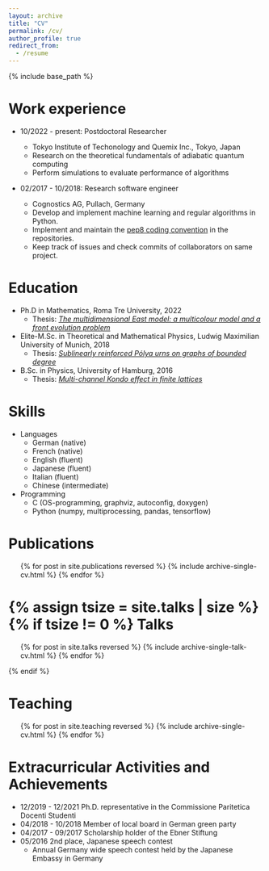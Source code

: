 ```yaml
---
layout: archive
title: "CV"
permalink: /cv/
author_profile: true
redirect_from:
  - /resume
---
```


{% include base_path %}

Work experience
======
* 10/2022 - present: Postdoctoral Researcher
  * Tokyo Institute of Techonology and Quemix Inc., Tokyo, Japan
  * Research on the theoretical fundamentals of adiabatic quantum computing
  * Perform simulations to evaluate performance of algorithms

* 02/2017 - 10/2018: Research software engineer
  * Cognostics AG, Pullach, Germany
  * Develop and implement machine learning and regular algorithms in Python.
  * Implement and maintain the [pep8 coding convention](https://pep8.org/) in the repositories.
  * Keep track of issues and check commits of collaborators on same project.

Education
======
* Ph.D in Mathematics, Roma Tre University, 2022
   * Thesis: [_The multidimensional East model: a multicolour model and a front
   evolution problem_](/theses/phd-thesis)
* Elite-M.Sc. in Theoretical and Mathematical Physics, Ludwig Maximilian University of Munich, 2018
   * Thesis: [_Sublinearly reinforced Pólya urns on graphs of bounded degree_]({{base_path}}/theses/master-thesis)
* B.Sc. in Physics, University of Hamburg, 2016
   * Thesis: [_Multi-channel Kondo effect in finite lattices_]({{base_path}}/theses/bachelor-thesis)


Skills
======
* Languages
  * German (native)
  * French (native)
  * English (fluent)
  * Japanese (fluent)
  * Italian (fluent)
  * Chinese (intermediate)
* Programming
  * C (OS-programming, graphviz, autoconfig, doxygen)
  * Python (numpy, multiprocessing, pandas, tensorflow)

Publications
======
  <ul>{% for post in site.publications reversed %}
    {% include archive-single-cv.html %}
  {% endfor %}</ul>
  
{% assign tsize = site.talks | size %}
{% if tsize != 0 %}
Talks
======
  <ul>{% for post in site.talks reversed %}
    {% include archive-single-talk-cv.html %}
  {% endfor %}</ul>
{% endif %}
  
Teaching
======
  <ul>{% for post in site.teaching reversed %}
    {% include archive-single-cv.html %}
  {% endfor %}</ul>
  
Extracurricular Activities and Achievements
======
* 12/2019 - 12/2021 Ph.D. representative in the Commissione Paritetica Docenti Studenti
* 04/2018 - 10/2018 Member of local board in German green party
* 04/2017 - 09/2017 Scholarship holder of the Ebner Stiftung
* 05/2016 2nd place, Japanese speech contest
   * Annual Germany wide speech contest held by the Japanese Embassy in Germany
